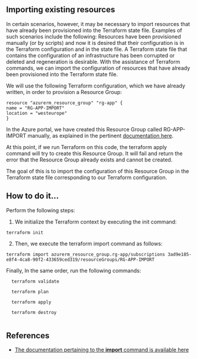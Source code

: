 ## Importing existing resources

In certain scenarios, however, it may be necessary to import resources that have already been provisioned into the Terraform state file. Examples of such scenarios include the following:
Resources have been provisioned manually (or by scripts) and now it is desired that their configuration is in the Terraform configuration and in the state file.
A Terraform state file that contains the configuration of an infrastructure has been corrupted or deleted and regeneration is desirable. With the assistance of Terraform commands, we can import the configuration of resources that have already been provisioned into the Terraform state file.

We will use the following Terraform configuration, which we have already written, in order to provision a Resource Group:
```
resource "azurerm_resource_group" "rg-app" {
name = "RG-APP-IMPORT"
location = "westeurope"
}
```
In the Azure portal, we have created this Resource Group called RG-APP-IMPORT manually, as explained in the pertinent [documentation here](https://docs.microsoft.com/en-us/azure/azure-resource-manager/management/manage-resource-groups-portal).

At this point, if we run Terraform on this code, the terraform apply command will try to create this Resource Group. It will fail and return the error that the Resource Group already exists and cannot be created.

The goal of this is to import the configuration of this Resource Group in the Terraform state file corresponding to our Terraform configuration.

## How to do it…
Perform the following steps:
1. We initialize the Terraform context by executing the init command:
```
terraform init
```
2. Then, we execute the terraform import command as follows:
```
terraform import azurerm_resource_group.rg-app/subscriptions 3ad9e185-e8f4-4ca8-90f2-433659ced319/resourceGroups/RG-APP-IMPORT
```


Finally, In the same order, run the following commands:
```
  terraform validate
  
  terraform plan 

  terraform apply 

  terraform destroy 
  
  ```

## References
- [The documentation pertaining to the **import** command is available here](https://www.terraform.io/cli/commands/import)
 
